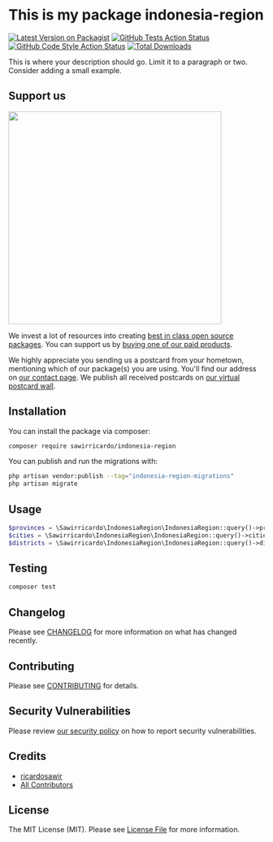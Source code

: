 # This is my package indonesia-region

[![Latest Version on Packagist](https://img.shields.io/packagist/v/sawirricardo/indonesia-region.svg?style=flat-square)](https://packagist.org/packages/sawirricardo/indonesia-region)
[![GitHub Tests Action Status](https://img.shields.io/github/workflow/status/sawirricardo/indonesia-region/run-tests?label=tests)](https://github.com/sawirricardo/indonesia-region/actions?query=workflow%3Arun-tests+branch%3Amain)
[![GitHub Code Style Action Status](https://img.shields.io/github/workflow/status/sawirricardo/indonesia-region/Check%20&%20fix%20styling?label=code%20style)](https://github.com/sawirricardo/indonesia-region/actions?query=workflow%3A"Check+%26+fix+styling"+branch%3Amain)
[![Total Downloads](https://img.shields.io/packagist/dt/sawirricardo/indonesia-region.svg?style=flat-square)](https://packagist.org/packages/sawirricardo/indonesia-region)

This is where your description should go. Limit it to a paragraph or two. Consider adding a small example.

## Support us

[<img src="https://github-ads.s3.eu-central-1.amazonaws.com/indonesia-region.jpg?t=1" width="419px" />](https://spatie.be/github-ad-click/indonesia-region)

We invest a lot of resources into creating [best in class open source packages](https://spatie.be/open-source). You can support us by [buying one of our paid products](https://spatie.be/open-source/support-us).

We highly appreciate you sending us a postcard from your hometown, mentioning which of our package(s) you are using. You'll find our address on [our contact page](https://spatie.be/about-us). We publish all received postcards on [our virtual postcard wall](https://spatie.be/open-source/postcards).

## Installation

You can install the package via composer:

```bash
composer require sawirricardo/indonesia-region
```

You can publish and run the migrations with:

```bash
php artisan vendor:publish --tag="indonesia-region-migrations"
php artisan migrate
```

<!-- You can publish the config file with:
```bash
php artisan vendor:publish --tag="indonesia-region_without_prefix-config"
``` -->

<!-- Optionally, you can publish the views using

```bash
php artisan vendor:publish --tag="example-views"
``` -->

<!-- This is the contents of the published config file:

```php
return [
];
``` -->

## Usage

```php
$provinces = \Sawirricardo\IndonesiaRegion\IndonesiaRegion::query()->provinces()->get();
$cities = \Sawirricardo\IndonesiaRegion\IndonesiaRegion::query()->cities()->where('parent_id',1)->get();
$districts = \Sawirricardo\IndonesiaRegion\IndonesiaRegion::query()->districts()->where('parent_id',1)->get();
```

## Testing

```bash
composer test
```

## Changelog

Please see [CHANGELOG](CHANGELOG.md) for more information on what has changed recently.

## Contributing

Please see [CONTRIBUTING](.github/CONTRIBUTING.md) for details.

## Security Vulnerabilities

Please review [our security policy](../../security/policy) on how to report security vulnerabilities.

## Credits

-   [ricardosawir](https://github.com/sawirricardo)
-   [All Contributors](../../contributors)

## License

The MIT License (MIT). Please see [License File](LICENSE.md) for more information.
